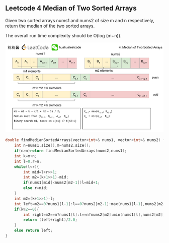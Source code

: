 ## Leetcode 4 Median of Two Sorted Arrays
Given two sorted arrays nums1 and nums2 of size m and n respectively, return the median of the two sorted arrays.

The overall run time complexity should be O(log (m+n)).

![20210904113642](https://raw.githubusercontent.com/zxc2012/image/main/20210904113642.png)
```cpp
double findMedianSortedArrays(vector<int>& nums1, vector<int>& nums2) {
    int n=nums1.size(),m=nums2.size();
    if(n>m)return findMedianSortedArrays(nums2,nums1);
    int k=m+n;
    int l=0,r=n;
    while(l<r){
        int mid=l+r>>1;
        int m2=(k+1>>1)-mid;
        if(nums1[mid]<nums2[m2-1])l=mid+1;
        else r=mid;
    }
    int m2=(k+1>>1)-l;
    int left=m2==0?nums1[l-1]:l==0?nums2[m2-1]:max(nums1[l-1],nums2[m2-1]);
    if(k%2==0){
        int right=m2==m?nums1[l]:l==n?nums2[m2]:min(nums1[l],nums2[m2]);
        return (left+right)/2.0;
    }
    else return left;
}
```